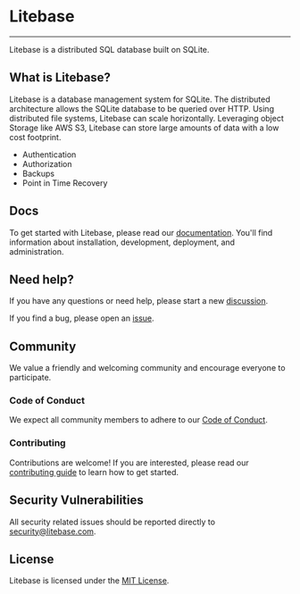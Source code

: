 # Litebase

---

Litebase is a distributed SQL database built on SQLite.  

## What is Litebase?

Litebase is a database management system for SQLite. The distributed architecture allows the SQLite database to be queried over HTTP. Using distributed file systems, Litebase can scale horizontally. Leveraging object Storage like AWS S3, Litebase can store large amounts of data with a low cost footprint.

* Authentication
* Authorization
* Backups
* Point in Time Recovery

## Docs

To get started with Litebase, please read our [documentation](https://litebase.com/docs). You'll find information about installation, development, deployment, and administration.

## Need help?

If you have any questions or need help, please start a new [discussion](https://github.com/litebase/litebase/discussions).

If you find a bug, please open an [issue](https://github.com/litebase/litebase/issues).

## Community

We value a friendly and welcoming community and encourage everyone to participate.

### Code of Conduct

We expect all community members to adhere to our [Code of Conduct](https://github.com/litebase/litebase/blob/main/CODE_OF_CONDUCT.md).

### Contributing

Contributions are welcome! If you are interested, please read our [contributing guide](https://github.com/litebase/litebase/blob/main/CONTRIBUTING.md) to learn how to get started.

## Security Vulnerabilities

All security related issues should be reported directly to [security@litebase.com](mailto:security@litebase.com).

## License

Litebase is licensed under the [MIT License](https://github.com/litebase/litebase/LICENSE).

